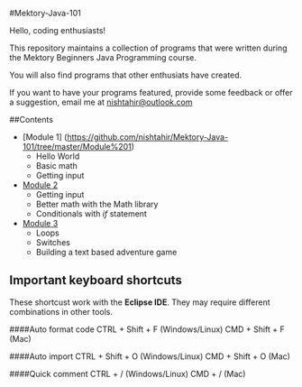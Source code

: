 #Mektory-Java-101

Hello, coding enthusiasts!

This repository maintains a collection of programs that were written during the Mektory Beginners Java Programming course.

You will also find programs that other enthusiats have created. 

If you want to have your programs featured, provide some feedback or offer a suggestion, email me at <nishtahir@outlook.com>

##Contents 

- [Module 1] (https://github.com/nishtahir/Mektory-Java-101/tree/master/Module%201)
	- Hello World
	- Basic math
	- Getting input
- [Module 2](https://github.com/nishtahir/Mektory-Java-101/tree/master/Module%202)
	- Getting input
	- Better math with the Math library 
	- Conditionals with *if* statement
- [Module 3](https://github.com/nishtahir/Mektory-Java-101/tree/master/Module%203)
	- Loops
	- Switches
	- Building a text based adventure game 

	
## Important keyboard shortcuts 
These shortcust work with the **Eclipse IDE**. They may require different combinations in other tools.

####Auto format code
	 CTRL + Shift + F 	(Windows/Linux)
	 CMD + Shift + F 	(Mac)
	 
####Auto import
	 CTRL + Shift + O 	(Windows/Linux)
	 CMD + Shift + O 	(Mac)
	 
####Quick comment
	 CTRL + / 	(Windows/Linux)
	 CMD + / 	(Mac)

